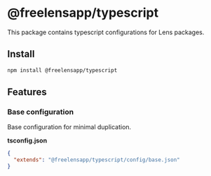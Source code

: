 # @freelensapp/typescript

This package contains typescript configurations for Lens packages.

## Install

```sh
npm install @freelensapp/typescript
```

## Features

### Base configuration
Base configuration for minimal duplication.

**tsconfig.json**
```json
{
  "extends": "@freelensapp/typescript/config/base.json"
}
```
